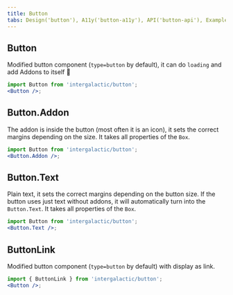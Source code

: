 ```yaml
---
title: Button
tabs: Design('button'), A11y('button-a11y'), API('button-api'), Example('button-code'), Changelog('button-changelog')
---
```


## Button

Modified button component (`type=button` by default), it can do `loading` and add Addons to itself 💪

```jsx
import Button from 'intergalactic/button';
<Button />;
```

<TypesView type="ButtonProps" :types={...types} />

## Button.Addon

The addon is inside the button (most often it is an icon), it sets the correct margins depending on the size. It takes all properties of the `Box`.

```jsx
import Button from 'intergalactic/button';
<Button.Addon />;
```

## Button.Text

Plain text, it sets the correct margins depending on the button size. If the button uses just text without addons, it will automatically turn into the `Button.Text`. It takes all properties of the `Box`.

```jsx
import Button from 'intergalactic/button';
<Button.Text />;
```

## ButtonLink

Modified button component (`type=button` by default) with display as link.

```jsx
import { ButtonLink } from 'intergalactic/button';
<Button />;
```

<TypesView type="ButtonLinkProps" :types={...types} />

<script setup>import { data as types } from '@types.data.ts';</script>
